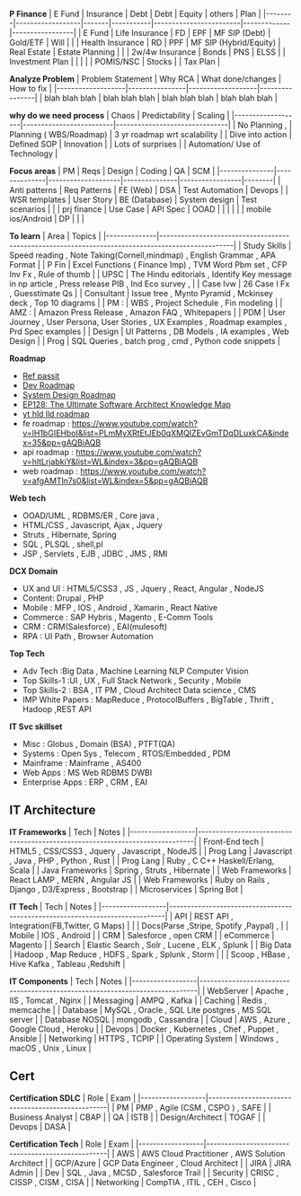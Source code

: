 
**P Finance**
| E Fund | Insurance        | Debt  | Debt      | Equity                 | others      | Plan            |
|--------|------------------|-------|-----------|------------------------|-------------|-----------------|
| E Fund | Life Insurance   | FD    | EPF       | MF SIP (Debt)          | Gold/ETF    | Will            |
|        | Health Insurance | RD    | PPF       | MF SIP (Hybrid/Equity) | Real Estate | Estate Planning |
|        | 2w/4w Insurance  | Bonds | PNS       | ELSS                   |             | Investment Plan |
|        |                  |       | POMIS/NSC | Stocks                 |             | Tax Plan        |


**Analyze Problem**
| Problem Statement | Why RCA        | What done/changes | How to fix     |
|-------------------|----------------|-------------------|----------------|
| blah blah blah    | blah blah blah | blah blah blah    | blah blah blah |

**why do we need process**
| Chaos             | Predictability          | Scaling                       |
|-------------------|-------------------------|-------------------------------|
| No Planning ,     | Planning ( WBS/Roadmap) | 3 yr roadmap wrt scalability  |
| Dive into action  | Defined SOP             | Innovation                    |
| Lots of surprises |                         | Automation/ Use of Technology |

**Focus areas**
| PM            | Reqs         | Design             | Coding        | QA              | SCM    |
|---------------|--------------|--------------------|---------------|-----------------|--------|
| Anti patterns | Req Patterns | FE (Web)           | DSA           | Test Automation | Devops |
| WSR templates | User Story   | BE (Database)      | System design | Test scenarios  |        |
| prj finance   | Use Case     | API Spec           | OOAD          |                 |        |
|               |              | mobile ios/Android | DP            |                 |        |

**To learn**
| Area         | Topics                                                                                           |
|--------------|--------------------------------------------------------------------------------------------------|
| Study Skills | Speed reading , Note Taking(Cornell,mindmap) , English Grammar , APA Format                      |
| P Fin        | Excel Functions ( Finance Imp) , TVM Word Pbm set , CFP Inv Fx , Rule of thumb                   |
| UPSC         | The Hindu editorials , Identify Key message in np article , Press release PIB , Ind Eco survey , |
| Case Ivw     | 26 Case I Fx , Guesstimate Qs                                                                    |
| Consultant   | Issue tree , Mynto Pyramid , Mckinsey deck , Top 10 diagrams                                     |
| PM :         | WBS , Project Schedule , Fin modeling                                                            |
| AMZ :        | Amazon Press Release , Amazon FAQ , Whitepapers                                                 |
| PDM          | User Journey ,  User Persona, User Stories , UX Examples , Roadmap examples , Prd Spec examples  |
| Design       | UI Patterns , DB Models , IA examples , Web Design                                               |
| Prog         | SQL Queries , batch prog ,  cmd , Python code snippets                                           |

**Roadmap**
* [Ref passit](https://passit.bg/en/certification-roadmaps/)
* [Dev Roadmap](https://roadmap.sh/)
* [System Design Roadmap](https://whimsical.com/system-design-roadmap-31C9vnRRATGW5Q95Krdciu)
* [EP128: The Ultimate Software Architect Knowledge Map](https://blog.bytebytego.com/p/ep128-the-ultimate-software-architect)
* [yt hld lld roadmap](https://www.youtube.com/watch?v=rliSgjoOFTs&list=PLmMyXRtEtJEZUAhYNKCpOBP5tlEP7Ky9h&index=5&pp=gAQBiAQB)
* fe roadmap : https://www.youtube.com/watch?v=lH1bGIEHboI&list=PLmMyXRtEtJEb0qXMQIZEvGmTDqDLuxkCA&index=35&pp=gAQBiAQB
* api roadmap : https://www.youtube.com/watch?v=hltLrjabkiY&list=WL&index=3&pp=gAQBiAQB
* web roadmap : https://www.youtube.com/watch?v=afgAMTln7s0&list=WL&index=5&pp=gAQBiAQB

**Web tech**
* OOAD/UML , RDBMS/ER ,  Core java , 
* HTML/CSS , Javascript, Ajax , Jquery
* Struts , Hibernate, Spring 
* SQL , PLSQL , shell,pl
* JSP , Servlets , EJB , JDBC , JMS , RMI 

**DCX Domain**
* UX and UI : HTML5/CSS3 , JS , Jquery , React, Angular  , NodeJS
* Content: Drupal ,  PHP 
* Mobile : MFP , IOS , Android , Xamarin , React Native 
* Commerce : SAP Hybris ,  Magento  ,  E-Comm Tools
* CRM : CRM(Salesforce) , EAI(mulesoft)
* RPA : UI Path , Browser Automation

**Top Tech**
* Adv Tech :Big Data  , Machine Learning  NLP Computer Vision
* Top Skills-1 :UI , UX , Full Stack  Network , Security , Mobile
* Top Skills-2 : BSA , IT PM , Cloud Architect Data science , CMS    
* IMP White Papers : MapReduce , ProtocolBuffers ,  BigTable , Thrift , Hadoop ,REST API

**IT Svc skillset**
* Misc : Globus , Domain (BSA) , PTFT(QA)
* Systems : Open Sys , Telecom , RTOS/Embedded , PDM
* Mainframe : Mainframe , AS400
* Web Apps : MS Web RDBMS DWBI
* Enterprise Apps : ERP , CRM , EAI


## IT Architecture
**IT Frameworks** 
| Tech             | Notes                                                                       |
|------------------|-----------------------------------------------------------------------------|
| Front-End tech   | HTML5 , CSS/CSS3 , Jquery , Javascript , NodeJS                               |
| Prog Lang        | Javascript , Java , PHP , Python , Rust   |
| Prog Lang        | Ruby , C C++ Haskell/Erlang, Scala   |
| Java Frameworks  | Spring , Struts , Hibernate                                                 |
| Web Frameworks   | React LAMP , MERN , Angular JS |
| Web Frameworks   | Ruby on Rails  , Django , D3/Express , Bootstrap  |
| Microservices    | Spring Bot                                                                  |

**IT Tech** 
| Tech             | Notes                                                                       |
|------------------|-----------------------------------------------------------------------------|
| API              | REST API ,  Integration(FB,Twitter, G Maps)                                 |
|                  | Docs(Parse ,Stripe, Spotify ,Paypal) ,                                      |
| Mobile           | IOS , Android                                                               |
| CRM              | Salesforce , open CRM                                                       |
| eCommerce        | Magento                                                                     |
| Search           | Elastic Search , Solr , Lucene , ELK , Splunk                               |
| Big Data         | Hadoop , Map Reduce , HDFS ,  Spark , Splunk , Storm                        |
|                  | Scoop , HBase , Hive Kafka , Tableau ,Redshift                              |

**IT Components**
| Tech             | Notes                                                                       |
|------------------|-----------------------------------------------------------------------------|
| WebServer        | Apache , IIS ,  Tomcat , Nginx                                              |
| Messaging        | AMPQ , Kafka                                                                |
| Caching          | Redis , memcache                                                            |
| Database         | MySQL , Oracle , SQL Lite postgres , MS SQL server                          |
| Database NOSQL   | mongodb , Cassandra                                                         |
| Cloud            | AWS , Azure , Google Cloud ,  Heroku                                        |
| Devops           | Docker , Kubernetes , Chef , Puppet , Ansible                               |
| Networking       | HTTPS , TCPIP                                                               |
| Operating System | Windows , macOS ,  Unix , Linux                                             |


## Cert
**Certification SDLC**
| Role             | Exam                                             |
|------------------|--------------------------------------------------|
| PM               | PMP , Agile (CSM , CSPO ) , SAFE                 |
| Business Analyst | CBAP                                             |
| QA               | ISTB                                             |
| Design/Architect | TOGAF                                            |
| Devops           | DASA                                             |

**Certification Tech**
| Role             | Exam                                             |
|------------------|--------------------------------------------------|
| AWS              | AWS Cloud Practitioner , AWS Solution Architect  |
| GCP/Azure        | GCP Data Engineer , Cloud Architect              |
| JIRA             | JIRA Admin                                       |
| Dev              | SQL , Java , MCSD , Salesforce Trail             |
| Security         | CRISC , CISSP , CISM , CISA                      |
| Networking       | CompTIA , ITIL , CEH , Cisco                     |

